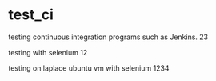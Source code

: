 # test_ci
testing continuous integration  programs such as Jenkins.
23

testing with selenium
12

testing on laplace ubuntu vm with selenium
1234